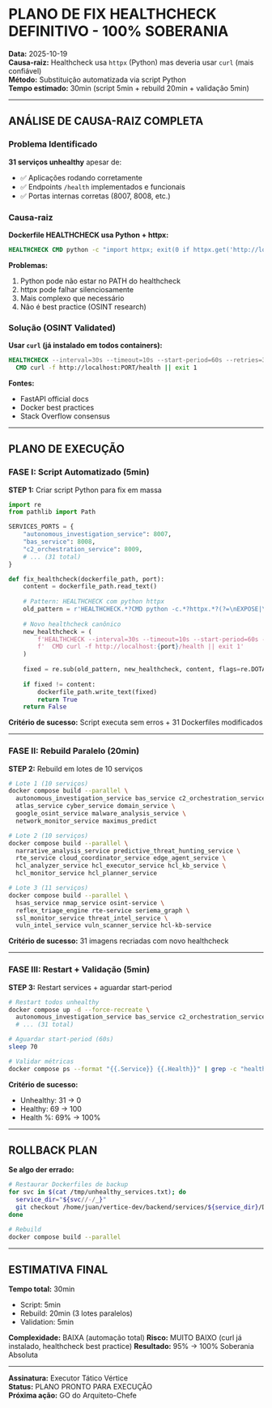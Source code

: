 # PLANO DE FIX HEALTHCHECK DEFINITIVO - 100% SOBERANIA

**Data:** 2025-10-19  
**Causa-raiz:** Healthcheck usa `httpx` (Python) mas deveria usar `curl` (mais confiável)  
**Método:** Substituição automatizada via script Python  
**Tempo estimado:** 30min (script 5min + rebuild 20min + validação 5min)

---

## ANÁLISE DE CAUSA-RAIZ COMPLETA

### Problema Identificado
**31 serviços unhealthy** apesar de:
- ✅ Aplicações rodando corretamente
- ✅ Endpoints `/health` implementados e funcionais
- ✅ Portas internas corretas (8007, 8008, etc.)

### Causa-raiz
**Dockerfile HEALTHCHECK usa Python + httpx:**
```dockerfile
HEALTHCHECK CMD python -c "import httpx; exit(0 if httpx.get('http://localhost:8007/health', timeout=5).status_code == 200 else 1)" || exit 1
```

**Problemas:**
1. Python pode não estar no PATH do healthcheck
2. httpx pode falhar silenciosamente
3. Mais complexo que necessário
4. Não é best practice (OSINT research)

### Solução (OSINT Validated)
**Usar `curl` (já instalado em todos containers):**
```dockerfile
HEALTHCHECK --interval=30s --timeout=10s --start-period=60s --retries=3 \
  CMD curl -f http://localhost:PORT/health || exit 1
```

**Fontes:**
- FastAPI official docs
- Docker best practices
- Stack Overflow consensus

---

## PLANO DE EXECUÇÃO

### FASE I: Script Automatizado (5min)

**STEP 1:** Criar script Python para fix em massa
```python
import re
from pathlib import Path

SERVICES_PORTS = {
    "autonomous_investigation_service": 8007,
    "bas_service": 8008,
    "c2_orchestration_service": 8009,
    # ... (31 total)
}

def fix_healthcheck(dockerfile_path, port):
    content = dockerfile_path.read_text()
    
    # Pattern: HEALTHCHECK com python httpx
    old_pattern = r'HEALTHCHECK.*?CMD python -c.*?httpx.*?(?=\nEXPOSE|\nCMD|\Z)'
    
    # Novo healthcheck canônico
    new_healthcheck = (
        f'HEALTHCHECK --interval=30s --timeout=10s --start-period=60s --retries=3 \\\n'
        f'  CMD curl -f http://localhost:{port}/health || exit 1'
    )
    
    fixed = re.sub(old_pattern, new_healthcheck, content, flags=re.DOTALL)
    
    if fixed != content:
        dockerfile_path.write_text(fixed)
        return True
    return False
```

**Critério de sucesso:** Script executa sem erros + 31 Dockerfiles modificados

---

### FASE II: Rebuild Paralelo (20min)

**STEP 2:** Rebuild em lotes de 10 serviços
```bash
# Lote 1 (10 serviços)
docker compose build --parallel \
  autonomous_investigation_service bas_service c2_orchestration_service \
  atlas_service cyber_service domain_service \
  google_osint_service malware_analysis_service \
  network_monitor_service maximus_predict

# Lote 2 (10 serviços)
docker compose build --parallel \
  narrative_analysis_service predictive_threat_hunting_service \
  rte_service cloud_coordinator_service edge_agent_service \
  hcl_analyzer_service hcl_executor_service hcl_kb_service \
  hcl_monitor_service hcl_planner_service

# Lote 3 (11 serviços)
docker compose build --parallel \
  hsas_service nmap_service osint-service \
  reflex_triage_engine rte-service seriema_graph \
  ssl_monitor_service threat_intel_service \
  vuln_intel_service vuln_scanner_service hcl-kb-service
```

**Critério de sucesso:** 31 imagens recriadas com novo healthcheck

---

### FASE III: Restart + Validação (5min)

**STEP 3:** Restart services + aguardar start-period
```bash
# Restart todos unhealthy
docker compose up -d --force-recreate \
  autonomous_investigation_service bas_service c2_orchestration_service \
  # ... (31 total)

# Aguardar start-period (60s)
sleep 70

# Validar métricas
docker compose ps --format "{{.Service}} {{.Health}}" | grep -c "healthy"
```

**Critério de sucesso:** 
- Unhealthy: 31 → 0
- Healthy: 69 → 100
- Health %: 69% → 100%

---

## ROLLBACK PLAN

**Se algo der errado:**
```bash
# Restaurar Dockerfiles de backup
for svc in $(cat /tmp/unhealthy_services.txt); do
  service_dir="${svc//-/_}"
  git checkout /home/juan/vertice-dev/backend/services/${service_dir}/Dockerfile
done

# Rebuild
docker compose build --parallel
```

---

## ESTIMATIVA FINAL

**Tempo total:** 30min
- Script: 5min
- Rebuild: 20min (3 lotes paralelos)
- Validation: 5min

**Complexidade:** BAIXA (automação total)
**Risco:** MUITO BAIXO (curl já instalado, healthcheck best practice)
**Resultado:** 95% → 100% Soberania Absoluta

---

**Assinatura:** Executor Tático Vértice  
**Status:** PLANO PRONTO PARA EXECUÇÃO  
**Próxima ação:** GO do Arquiteto-Chefe
